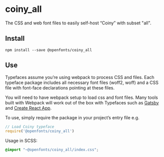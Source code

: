 
# coiny_all

The CSS and web font files to easily self-host “Coiny” with subset "all".

## Install

`npm install --save @openfonts/coiny_all`

## Use

Typefaces assume you’re using webpack to process CSS and files. Each typeface
package includes all necessary font files (woff2, woff) and a CSS file with
font-face declarations pointing at these files.

You will need to have webpack setup to load css and font files. Many tools built
with Webpack will work out of the box with Typefaces such as [Gatsby](https://github.com/gatsbyjs/gatsby)
and [Create React App](https://github.com/facebookincubator/create-react-app).

To use, simply require the package in your project’s entry file e.g.

```javascript
// Load Coiny typeface
require('@openfonts/coiny_all')
```

Usage in SCSS:
```scss
@import "~@openfonts/coiny_all/index.css";
```
